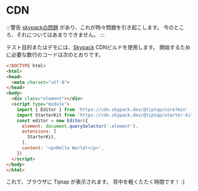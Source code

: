 # CDN

<!-- :::warning
There’s [an issue with skypack](https://github.com/skypackjs/skypack-cdn/issues/159), which causes trouble every now and then. We can’t do much about that for now.
::: -->

:::警告
[skypackの問題](https://github.com/skypackjs/skypack-cdn/issues/159) があり、これが時々問題を引き起こします。 今のところ、それについてはあまりできません。
:::

<!-- For testing purposes or demos, use our [Skypack](https://www.skypack.dev/) CDN builds. Here are the few lines of code you need to get started: -->

テスト目的またはデモには、[Skypack](https://www.skypack.dev/) CDNビルドを使用します。 開始するために必要な数行のコードは次のとおりです。

```html
<!DOCTYPE html>
<html>
<head>
  <meta charset="utf-8">
</head>
<body>
  <div class="element"></div>
  <script type="module">
    import { Editor } from 'https://cdn.skypack.dev/@tiptap/core?min'
    import StarterKit from 'https://cdn.skypack.dev/@tiptap/starter-kit?min'
    const editor = new Editor({
      element: document.querySelector('.element'),
      extensions: [
        StarterKit,
      ],
      content: '<p>Hello World!</p>',
    })
  </script>
</body>
</html>
```

<!-- You should now see Tiptap in your browser. Time to give yourself a pat on the back! :) -->

これで、ブラウザに Tiptap が表示されます。 背中を軽くたたく時間です！ :)
